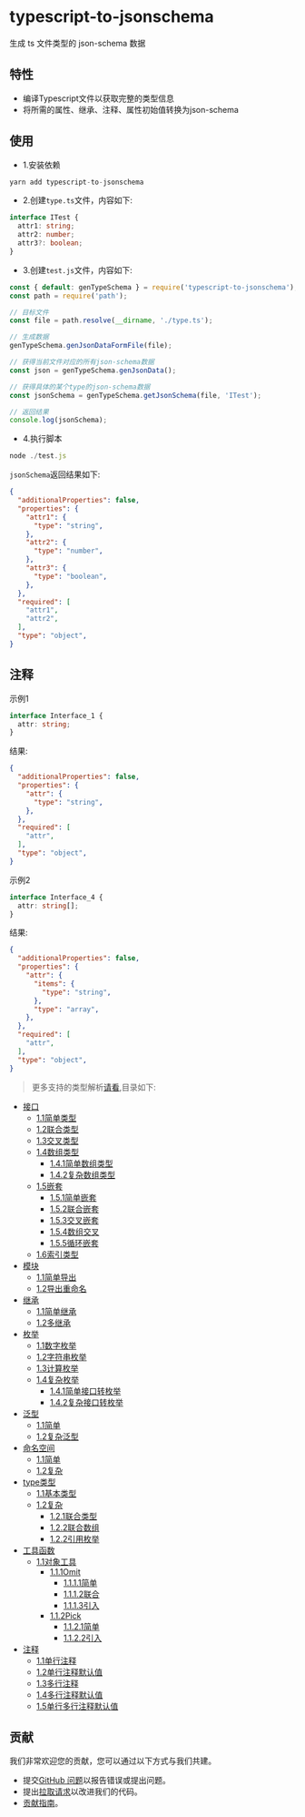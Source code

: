 # typescript-to-jsonschema

生成 ts 文件类型的 json-schema 数据

## 特性

- 编译Typescript文件以获取完整的类型信息
- 将所需的属性、继承、注释、属性初始值转换为json-schema

## 使用

- 1.安装依赖

```js
yarn add typescript-to-jsonschema
```

- 2.创建`type.ts`文件，内容如下:

```ts
interface ITest {
  attr1: string;
  attr2: number;
  attr3?: boolean;
}
```

- 3.创建`test.js`文件，内容如下:

```js
const { default: genTypeSchema } = require('typescript-to-jsonschema');
const path = require('path');

// 目标文件
const file = path.resolve(__dirname, './type.ts');

// 生成数据
genTypeSchema.genJsonDataFormFile(file);

// 获得当前文件对应的所有json-schema数据
const json = genTypeSchema.genJsonData();

// 获得具体的某个type的json-schema数据
const jsonSchema = genTypeSchema.getJsonSchema(file, 'ITest');

// 返回结果
console.log(jsonSchema); 
```

- 4.执行脚本

```js
node ./test.js
```

`jsonSchema`返回结果如下:

```json
{
  "additionalProperties": false,
  "properties": {
    "attr1": {
      "type": "string",
    },
    "attr2": {
      "type": "number",
    },
    "attr3": {
      "type": "boolean",
    },
  },
  "required": [
    "attr1",
    "attr2",
  ],
  "type": "object",
}
```

## 注释

示例1

```ts
interface Interface_1 {
  attr: string;
}
```

结果:

```json
{
  "additionalProperties": false,
  "properties": {
    "attr": {
      "type": "string",
    },
  },
  "required": [
    "attr",
  ],
  "type": "object",
}
```

示例2

```ts
interface Interface_4 {
  attr: string[];
}
```

结果:

```json
{
  "additionalProperties": false,
  "properties": {
    "attr": {
      "items": {
        "type": "string",
      },
      "type": "array",
    },
  },
  "required": [
    "attr",
  ],
  "type": "object",
}
```


> 更多支持的类型解析[请看](example/index.md),目录如下:

- [接口](example/interface.md)
  - [1.1简单类型](example/interface.md#接口)
  - [1.2联合类型](example/interface.md#12联合类型)
  - [1.3交叉类型](example/interface.md#13交叉类型)
  - [1.4数组类型](example/interface.md#14数组类型)
    - [1.4.1简单数组类型](example/interface.md#141简单数组类型)
    - [1.4.2复杂数组类型](example/interface.md#142复杂数组类型)
  - [1.5嵌套](example/interface.md#15嵌套)
    - [1.5.1简单嵌套](example/interface.md#151简单嵌套)
    - [1.5.2联合嵌套](example/interface.md#152联合嵌套)
    - [1.5.3交叉嵌套](example/interface.md#153交叉嵌套)
    - [1.5.4数组交叉](example/interface.md#154数组交叉)
    - [1.5.5循环嵌套](example/interface.md#155循环嵌套)
  - [1.6索引类型](example/interface.md#16索引类型)
- [模块](example/module.md#模块)
  - [1.1简单导出](example/module.md#11简单导出)
  - [1.2导出重命名](example/module.md#12导出重命名)
- [继承](example/extends.md#继承)
  - [1.1简单继承](example/extends.md#11简单继承)
  - [1.2多继承](example/extends.md#12多继承)
- [枚举](example/enum.md#枚举)
  - [1.1数字枚举](example/enum.md#11数字枚举)
  - [1.2字符串枚举](example/enum.md#12字符串枚举)
  - [1.3计算枚举](example/enum.md#13计算枚举)
  - [1.4复杂枚举](example/enum.md#14复杂枚举)
    - [1.4.1简单接口转枚举](example/enum.md#141简单接口转枚举)
    - [1.4.2复杂接口转枚举](example/enum.md#142复杂接口转枚举)
- [泛型](example/generic.md#泛型)
  - [1.1简单](example/generic.md#11简单)
  - [1.2复杂泛型](example/generic.md#12复杂泛型)
- [命名空间](example/namespace.md#命名空间)
  - [1.1简单](example/namespace.md#11简单)
  - [1.2复杂](example/namespace.md#12复杂)
- [type类型](example/type.md#type类型)
  - [1.1基本类型](example/type.md#11基本类型)
  - [1.2复杂](example/type.md#12复杂)
    - [1.2.1联合类型](example/type.md#121联合类型)
    - [1.2.2联合数组](example/type.md#122联合数组)
    - [1.2.2引用枚举](example/type.md#122引用枚举)
- [工具函数](example/toolFn.md#工具函数)
  - [1.1对象工具](example/toolFn.md#11对象工具)
    - [1.1.1Omit](example/toolFn.md#111omit)
      - [1.1.1.1简单](example/toolFn.md#1111简单)
      - [1.1.1.2联合](example/toolFn.md#1112联合)
      - [1.1.1.3引入](example/toolFn.md#1113引入)
    - [1.1.2Pick](example/toolFn.md#112pick)
      - [1.1.2.1简单](example/toolFn.md#1121简单)
      - [1.1.2.2引入](example/toolFn.md#1122引入)
- [注释](example/note.md#注释)
  - [1.1单行注释](example/note.md#11单行注释)
  - [1.2单行注释默认值](example/note.md#12单行注释默认值)
  - [1.3多行注释](example/note.md#13多行注释)
  - [1.4多行注释默认值](example/note.md#14多行注释默认值)
  - [1.5单行多行注释默认值](example/note.md#15单行多行注释默认值)

## 贡献

我们非常欢迎您的贡献，您可以通过以下方式与我们共建。

- 提交[GitHub 问题](https://github.com/yunke-yunfly/typescript-to-jsonschema/issues)以报告错误或提出问题。
- 提出[拉取请求](https://github.com/yunke-yunfly/typescript-to-jsonschema/pulls)以改进我们的代码。
- [贡献指南](CONTRIBUTING.md)。